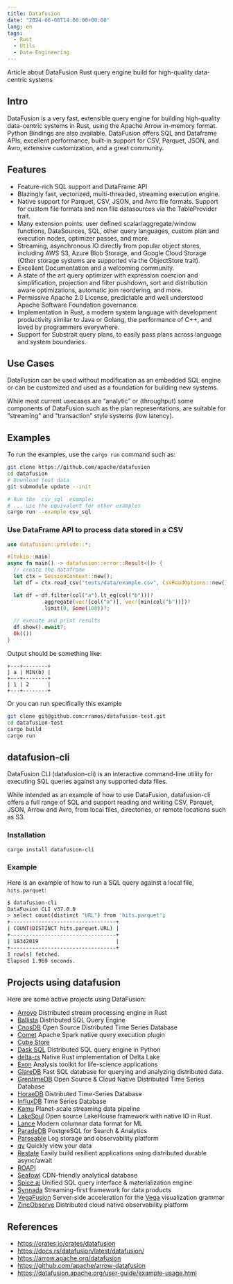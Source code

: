 ```yaml
---
title: Datafusion
date: "2024-06-08T14:00:00+00:00"
lang: en
tags:
  - Rust
  - Utils
  - Data Engineering
---
```


Article about DataFusion Rust query engine build for high-quality data-centric systems

## Intro ##

DataFusion is a very fast, extensible query engine for building high-quality data-centric systems in Rust, using the Apache Arrow in-memory format. Python Bindings are also available. DataFusion offers SQL and Dataframe APIs, excellent performance, built-in support for CSV, Parquet, JSON, and Avro, extensive customization, and a great community.

## Features ##

* Feature-rich SQL support and DataFrame API
* Blazingly fast, vectorized, multi-threaded, streaming execution engine.
* Native support for Parquet, CSV, JSON, and Avro file formats. Support for custom file formats and non file datasources via the TableProvider trait.
* Many extension points: user defined scalar/aggregate/window functions, DataSources, SQL, other query languages, custom plan and execution nodes, optimizer passes, and more.
* Streaming, asynchronous IO directly from popular object stores, including AWS S3, Azure Blob Storage, and Google Cloud Storage (Other storage systems are supported via the ObjectStore trait).
* Excellent Documentation and a welcoming community.
* A state of the art query optimizer with expression coercion and simplification, projection and filter pushdown, sort and distribution aware optimizations, automatic join reordering, and more.
* Permissive Apache 2.0 License, predictable and well understood Apache Software Foundation governance.
* Implementation in Rust, a modern system language with development productivity similar to Java or Golang, the performance of C++, and loved by programmers everywhere.
* Support for Substrait query plans, to easily pass plans across language and system boundaries.

## Use Cases ##

DataFusion can be used without modification as an embedded SQL engine or can be customized and used as a foundation for building new systems.

While most current usecases are “analytic” or (throughput) some components of DataFusion such as the plan representations, are suitable for “streaming” and “transaction” style systems (low latency).

## Examples ##

To run the examples, use the `cargo run` command such as:

```sh
git clone https://github.com/apache/datafusion
cd datafusion
# Download test data
git submodule update --init

# Run the `csv_sql` example:
# ... use the equivalent for other examples
cargo run --example csv_sql
```

### Use DataFrame API to process data stored in a CSV ###

```rust
use datafusion::prelude::*;

#[tokio::main]
async fn main() -> datafusion::error::Result<()> {
  // create the dataframe
  let ctx = SessionContext::new();
  let df = ctx.read_csv("tests/data/example.csv", CsvReadOptions::new()).await?;

  let df = df.filter(col("a").lt_eq(col("b")))?
           .aggregate(vec![col("a")], vec![min(col("b"))])?
           .limit(0, Some(100))?;

  // execute and print results
  df.show().await?;
  Ok(())
}
```

Output should be something like:

```text
+---+--------+
| a | MIN(b) |
+---+--------+
| 1 | 2      |
+---+--------+
```

Or you can run specifically this example

```sh
git clone git@github.com:rramos/datafusion-test.git
cd datafusion-test
cargo build
cargo run
```

## datafusion-cli ##

DataFusion CLI (datafusion-cli) is an interactive command-line utility for executing SQL queries against any supported data files.

While intended as an example of how to use DataFusion, datafusion-cli offers a full range of SQL and support reading and writing CSV, Parquet, JSON, Arrow and Avro, from local files, directories, or remote locations such as S3.

### Installation ###

```sh
cargo install datafusion-cli
```

### Example ###

Here is an example of how to run a SQL query against a local file, `hits.parquet`:

```sh
$ datafusion-cli
DataFusion CLI v37.0.0
> select count(distinct "URL") from 'hits.parquet';
+----------------------------------+
| COUNT(DISTINCT hits.parquet.URL) |
+----------------------------------+
| 18342019                         |
+----------------------------------+
1 row(s) fetched.
Elapsed 1.969 seconds.
```

## Projects using datafusion ##

Here are some active projects using DataFusion:

* [Arroyo](https://github.com/ArroyoSystems/arroyo) Distributed stream processing engine in Rust
* [Ballista](https://github.com/apache/datafusion-ballista) Distributed SQL Query Engine
* [CnosDB](https://github.com/cnosdb/cnosdb) Open Source Distributed Time Series Database
* [Comet](https://github.com/apache/datafusion-comet) Apache Spark native query execution plugin
* [Cube Store](https://github.com/cube-js/cube.js/tree/master/rust)
* [Dask SQL](https://github.com/dask-contrib/dask-sql) Distributed SQL query engine in Python
* [delta-rs](https://github.com/delta-io/delta-rs) Native Rust implementation of Delta Lake
* [Exon](https://github.com/wheretrue/exon) Analysis toolkit for life-science applications
* [GlareDB](https://github.com/GlareDB/glaredb) Fast SQL database for querying and analyzing distributed data.
* [GreptimeDB](https://github.com/GreptimeTeam/greptimedb) Open Source & Cloud Native Distributed Time Series Database
* [HoraeDB](https://github.com/apache/incubator-horaedb) Distributed Time-Series Database
* [InfluxDB](https://github.com/influxdata/influxdb) Time Series Database
* [Kamu](https://github.com/kamu-data/kamu-cli/) Planet-scale streaming data pipeline
* [LakeSoul](https://github.com/lakesoul-io/LakeSoul) Open source LakeHouse framework with native IO in Rust.
* [Lance](https://github.com/lancedb/lance) Modern columnar data format for ML
* [ParadeDB](https://github.com/paradedb/paradedb) PostgreSQL for Search & Analytics
* [Parseable](https://github.com/parseablehq/parseable) Log storage and observability platform
* [qv](https://github.com/timvw/qv) Quickly view your data
* [Restate](https://github.com/restatedev) Easily build resilient applications using distributed durable async/await
* [ROAPI](https://github.com/roapi/roapi)
* [Seafowl](https://github.com/splitgraph/seafowl) CDN-friendly analytical database
* [Spice.ai](https://github.com/spiceai/spiceai) Unified SQL query interface & materialization engine
* [Synnada](https://synnada.ai/) Streaming-first framework for data products
* [VegaFusion](https://vegafusion.io/) Server-side acceleration for the [Vega](https://vega.github.io/)
     visualization grammar
* [ZincObserve](https://github.com/zinclabs/zincobserve)
     Distributed cloud native observability platform

## References ##

* <https://crates.io/crates/datafusion>
* <https://docs.rs/datafusion/latest/datafusion/>
* <https://arrow.apache.org/datafusion>
* <https://github.com/apache/arrow-datafusion>
* <https://datafusion.apache.org/user-guide/example-usage.html>
